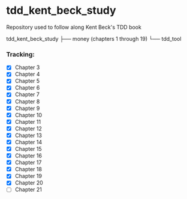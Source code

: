 # tdd_kent_beck_study
Repository used to follow along Kent Beck's TDD book

tdd_kent_beck_study
├── money    (chapters 1 through 19)
└── tdd_tool


### Tracking:

- [x] Chapter 3
- [x] Chapter 4
- [x] Chapter 5
- [x] Chapter 6
- [x] Chapter 7
- [x] Chapter 8
- [x] Chapter 9
- [x] Chapter 10
- [x] Chapter 11
- [x] Chapter 12
- [x] Chapter 13
- [x] Chapter 14
- [x] Chapter 15
- [x] Chapter 16
- [x] Chapter 17
- [x] Chapter 18 
- [x] Chapter 19
- [x] Chapter 20
- [ ] Chapter 21
